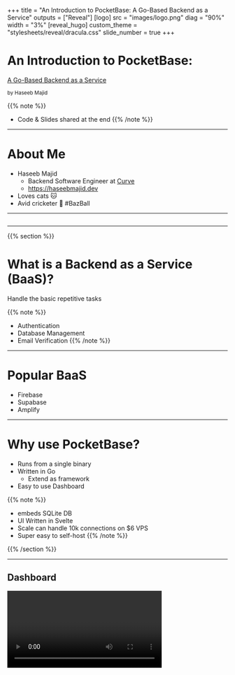 +++
title = "An Introduction to PocketBase: A Go-Based Backend as a Service"
outputs = ["Reveal"]
[logo]
src = "images/logo.png"
diag = "90%"
width = "3%"
[reveal_hugo]
custom_theme = "stylesheets/reveal/dracula.css"
slide_number = true
+++

# An Introduction to PocketBase:

[A Go-Based Backend as a Service]()

<small>by Haseeb Majid</small>

{{% note %}}
- Code & Slides shared at the end
{{% /note %}}

---

# About Me

- Haseeb Majid
  - Backend Software Engineer at [Curve](https://www.curve.com/en-gb/)
  - https://haseebmajid.dev
- Loves cats 🐱
- Avid cricketer 🏏 #BazBall

---

<img width="70%" height="auto" data-src="images/side-project.jpg">

---

{{% section %}}

# What is a Backend as a Service (BaaS)?

Handle the basic repetitive tasks

{{% note %}}
- Authentication
- Database Management
- Email Verification
{{% /note %}}

----

# Popular BaaS

- Firebase
- Supabase
- Amplify

----

# Why use PocketBase?

- Runs from a single binary
- Written in Go
  - Extend as framework
- Easy to use Dashboard

{{% note %}}
- embeds SQLite DB
- UI Written in Svelte
- Scale can handle 10k connections on $6 VPS
- Super easy to self-host
{{% /note %}}

{{% /section %}}

---

## Dashboard

<video width="70%" height="auto" data-src="images/dashboard.mp4">

---

{{% section %}}
## Use as a Framework

{{% note %}}
- create a simple web application
{{% /note %}}

----

```bash
go mod init gitlab.com/hmajid2301/talks/.../example
go get github.com/pocketbase/pocketbase
```

----

```go [5-9|11-17]
// main.go

package main

import (
    "log"

    "github.com/pocketbase/pocketbase"
)

func main() {
    app := pocketbase.New()

    if err := app.Start(); err != nil {
        log.Fatal(err)
    }
}
```

----

```bash
go run main.go serve --http=localhost:8080
```


{{% /section %}}

---

{{% section %}}

## Add a Route

```go [14-18]
# main.go

import (
    "net/http"

    "github.com/labstack/echo/v5"
    "github.com/pocketbase/pocketbase"
    "github.com/pocketbase/pocketbase/apis"
    "github.com/pocketbase/pocketbase/core"
)

func main() {
    //...

    app.OnBeforeServe().Add(func(e *core.ServeEvent) error {
        e.Router.POST("/comment", handler, middlewares)
        return nil
    })
}

```

{{% note %}}
- echo V5 server
{{% /note %}}

---

```go
app.OnBeforeServe().Add(func(e *core.ServeEvent) error {
    e.Router.POST("/comment",

      //handler
      func(c echo.Context) error {
          return c.NoContent(http.StatusCreated)
      },

      //middlewares
      apis.ActivityLogger(app),
      apis.RequireRecordAuth(),
    )
    return nil
})
```

{{% note %}}
- actual function
- some middlewares
  - log request
  - check user is auth
{{% /note %}}

----

## Client Code

```js
import PocketBase from "pocketbase";

const pb = new PocketBase("http://127.0.0.1:8080");
// code to auth user
// ...

await pb.send("/comment", {
  // for all possible options check
  // https://developer.mozilla.org/en-US/docs/Web/API/fetch#options
});
```

{{% note %}}
- fetch
{{% /note %}}

{{% /section %}}

---

{{% section %}}

## Add Record to DB

```go [2-7|22-27|29-32]
// ...
type Comments struct {
	models.BaseModel
	Post    string `db:"post" json:"post"`
	User    string `db:"user" json:"user"`
	Message string `db:"message" json:"message"`
}

func (c *Comments) TableName() string {
	return "comments"
}

var _ models.Model = (*Comments)(nil)
func main() {
  // ...

	app.OnBeforeServe().Add(func(e *core.ServeEvent) error {
    e.Router.POST("/comment",
    // handler
    func(c echo.Context) error {
      auth, _ := c.Get(apis.ContextAuthRecordKey).(*models.Record)
      m := fmt.Sprintf("Hi 👋 from %s", auth.Username())
      commentRecord := &Comments{
        User:    auth.Id,
        Message: m,
        Post: "1",
      }

      err := app.Dao().Save(commentRecord)
      if err != nil {
        return err
      }

      return c.NoContent(http.StatusCreated)
    },

    // middlewares
    apis.ActivityLogger(app),
    apis.RequireRecordAuth(),
    )
  return nil
  })
}
```

---

## Migrations

```bash
ls -al migrations/
Permissions  User   Group  Date Modified Name
.rw-r--r--   haseeb haseeb  2 Apr 22:52  1680445294_created_posts.go
.rw-r--r--   haseeb haseeb  2 Apr 22:52  1680445383_created_comments.go
.rw-r--r--   haseeb haseeb  2 Apr 22:52  1680445466_updated_comments.go
.rw-r--r--   haseeb haseeb  2 Apr 22:52  1680445481_updated_posts.go
```

----

```go [10-12|18-25]
// main.go
package main

import (
    "log"

    "github.com/pocketbase/pocketbase"
    "github.com/pocketbase/pocketbase/plugins/migratecmd"

    // you must have have at least one
    // .go migration file in the "migrations" directory
    _ "gitlab.com/hmajid2301/talks/.../migrations"
)

func main() {
  app := pocketbase.New()

  migratecmd.MustRegister(
    app,
    app.RootCmd,
    &migratecmd.Options{
      // auto creates migration files
      // when making collection changes
      Automigrate: true,
  })

  // ...
}
```

---

<img width="70%" height="auto" data-src="images/sequel.jpg">

{{% /section %}}

---

{{% section %}}

## SQLite

- Does it Scale?
  - Write-Ahead Logging (WAL mode)

----

## What is WAL Mode?

<!-- <iframe src="images/wal_animation.html" width="1000" height="500"  frameborder="0"> -->

{{% note %}}
- SQLite groups rows together into 4KB chunks called "pages".
- benefits
- POSIX system call `fsync()` commits buffered data to permanent storage or disk
- `fsync()` is expensive
{{% /note %}}

----

## Why use WAL Mode?

- Is significantly faster in most scenarios.
- WAL uses many fewer `fsync()` operations
- Provides more concurrency as a writer does not block readers.

{{% note %}}
- No network file support
- Not atomic when commits across separate DB's
- Might be slightly slower 1-2% for read heavy and very rare write apps
- In rollback mode, you can have concurrent readers but not readers & writers
{{% /note %}}

{{% /section %}}

---

{{% section %}}


## Testing

```go [31-45|47-49|11-13]
package main

import (
	"net/http"
	"testing"

	"github.com/pocketbase/pocketbase/tests"
	"github.com/pocketbase/pocketbase/tokens"
)

// username: test@example.com
// password: password11
const testDataDir = "./tests/pb_data"

func TestCommentEndpoint(t *testing.T) {
	recordToken, err := generateRecordToken("users", "test@example.com")
	if err != nil {
		t.Fatal(err)
	}

	setupTestApp := func() (*tests.TestApp, error) {
		testApp, err := tests.NewTestApp(testDataDir)
		if err != nil {
			return nil, err
		}

		bindAppHooks(testApp)
		return testApp, nil
	}

  scenarios := []tests.ApiScenario{
    {
      Name:   "try to get response",
      Url:    "/comment",
      Method: http.MethodPost,
      RequestHeaders: map[string]string{
        "Authorization": recordToken,
      },
      ExpectedStatus:  201,
      ExpectedContent: nil,
      ExpectedEvents:  map[string]int{"OnModelAfterCreate": 1,
                                      "OnModelBeforeCreate": 1},
      TestAppFactory:  setupTestApp,
    },
  }

  for _, scenario := range scenarios {
    scenario.Test(t)
  }
}

func generateRecordToken(collectionNameOrId string, email string) (string, error) {
	app, err := tests.NewTestApp(testDataDir)
	if err != nil {
		return "", err
	}
	defer app.Cleanup()

	record, err := app.Dao().FindAuthRecordByEmail(collectionNameOrId, email)
	if err != nil {
		return "", err
	}

	return tokens.NewRecordAuthToken(app, record)
}
```

{{% /section %}}

---

{{% section %}}

# Deploy

<img width="70%" height="auto" data-src="images/deploy.png">

----

# Dockerfile

```dockerfile [1-9|11-17]
FROM golang:1.20-alpine as builder

WORKDIR /build
RUN apk update && apk upgrade && \
	apk add --no-cache ca-certificates && \
	update-ca-certificates

COPY . .
RUN CGO_ENABLED=0 GOOS=linux go build -o app main.go

FROM scratch
COPY --from=builder /build/app .
COPY --from=builder /etc/ssl/certs/ca-certificates.crt \
                    /etc/ssl/certs/

ENTRYPOINT [ "./app" ]
CMD ["serve", "--http=0.0.0.0:8080"]
```

----

# fly.io

```toml [7-8|45-47]
# fly.toml
app = "example"
kill_signal = "SIGINT"
kill_timeout = 5
processes = []

[build]
dockerfile = "Dockerfile"

[env]
ENV = "production"

[experimental]
allowed_public_ports = []
auto_rollback = true
enable_consul = true

[[services]]
http_checks = []
internal_port = 8080
processes = ["app"]
protocol = "tcp"
script_checks = []

[services.concurrency]
hard_limit = 25
soft_limit = 20
type = "connections"

[[services.ports]]
force_https = true
handlers = ["http"]
port = 80

[[services.ports]]
handlers = ["tls", "http"]
port = 443

[[services.tcp_checks]]
grace_period = "1s"
interval = "15s"
restart_limit = 0
timeout = "2s"

[mounts]
destination = "/pb_data"
source = "pb_data"
```

----

```bash
fly deploy
```

----

## Gitlab CI

```yml [|12]
deploy:
  stage: deploy
  only:
    - main
  image: docker
  services:
    - docker:dind
  before_script:
    - apk add curl
    - curl -L https://fly.io/install.sh | sh
  script:
    - fly deploy
```

{{% /section %}}

---

{{% section %}}

## Other Features

- Expanding Relations
  - Join tables without making additional request
- Uploading Files
- API to manage (DB) backups

---

## Caveats

- Need to self-host
  - [PocketHost](https://pockethost.io/)
- Does not have a stable API yet
- Can only scale vertically
  - [LiteFS](https://fly.io/blog/introducing-litefs/)

{{% note %}}
- Scale horizontaly with LiteFS
{{% /note %}}

{{% /section %}}

---

# Any Questions?

- Code: https://gitlab.com/hmajid2301/talks/an-intro-to-pocketbase
- Slides: https://haseebmajid.dev/talks/an-intro-to-pocketbase/

---

# Useful Links

- [PocketBase Docs](https://pocketbase.io/docs/)
- [Fireship Video on PocketBase](https://www.youtube.com/watch?v=Wqy3PBEglXQ)
- [WAL Mode Explained](https://www.youtube.com/watch?v=86jnwSU1F6Q)
- [LiteFS](https://fly.io/blog/introducing-litefs/)
- [My App Built Using PocketBase](https://gitlab.com/bookmarkey)
